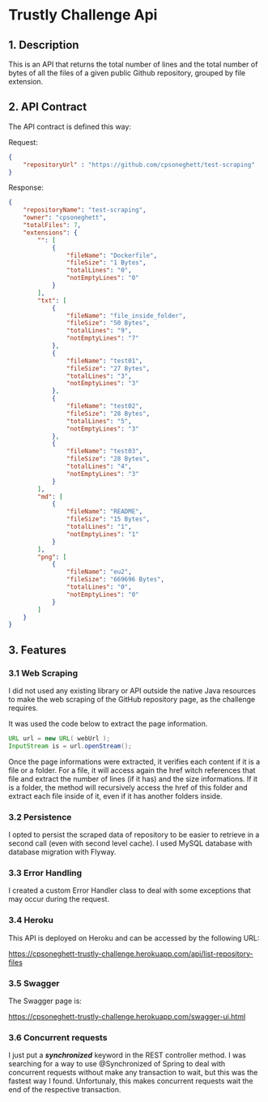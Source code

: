 # Trustly Challenge Api

## 1. Description

This is an API that returns the total number of lines and the total number of bytes of all the files of a given public Github repository, grouped by file extension.

## 2. API Contract
The API contract is defined this way:

Request:
``` json
{
    "repositoryUrl" : "https://github.com/cpsoneghett/test-scraping"
}
```

Response:
``` json
{
    "repositoryName": "test-scraping",
    "owner": "cpsoneghett",
    "totalFiles": 7,
    "extensions": {
        "": [
            {
                "fileName": "Dockerfile",
                "fileSize": "1 Bytes",
                "totalLines": "0",
                "notEmptyLines": "0"
            }
        ],
        "txt": [
            {
                "fileName": "file_inside_folder",
                "fileSize": "50 Bytes",
                "totalLines": "9",
                "notEmptyLines": "7"
            },
            {
                "fileName": "test01",
                "fileSize": "27 Bytes",
                "totalLines": "3",
                "notEmptyLines": "3"
            },
            {
                "fileName": "test02",
                "fileSize": "28 Bytes",
                "totalLines": "5",
                "notEmptyLines": "3"
            },
            {
                "fileName": "test03",
                "fileSize": "28 Bytes",
                "totalLines": "4",
                "notEmptyLines": "3"
            }
        ],
        "md": [
            {
                "fileName": "README",
                "fileSize": "15 Bytes",
                "totalLines": "1",
                "notEmptyLines": "1"
            }
        ],
        "png": [
            {
                "fileName": "eu2",
                "fileSize": "669696 Bytes",
                "totalLines": "0",
                "notEmptyLines": "0"
            }
        ]
    }
}
```

## 3. Features

### 3.1 Web Scraping
I did not used any existing library or API outside the native Java resources to make the web scraping of the GitHub repository page, as the challenge requires.

It was used the code below to extract the page information.
``` java
URL url = new URL( webUrl );
InputStream is = url.openStream();
``` 
Once the page informations were extracted, it verifies each content if it is a file or a folder. For a file, it will access again the href witch references that file and extract the number of lines (if it has) and the size informations. If it is a folder, the method will recursively access the href of this folder and extract each file inside of it, even if it has another folders inside.

### 3.2 Persistence
I opted to persist the scraped data of repository to be easier to retrieve in a second call (even with second level cache).
I used MySQL database with database migration with Flyway.

### 3.3 Error Handling
I created a custom Error Handler class to deal with some exceptions that may occur during the request.

### 3.4 Heroku

This API is deployed on Heroku and can be accessed by the following URL:

https://cpsoneghett-trustly-challenge.herokuapp.com/api/list-repository-files

### 3.5 Swagger

The Swagger page is:

https://cpsoneghett-trustly-challenge.herokuapp.com/swagger-ui.html


### 3.6 Concurrent requests
I just put a ***synchronized*** keyword in the REST controller method. I was searching for a way to use @Synchronized of Spring to deal with concurrent requests without make any transaction to wait, but this was the fastest way I found. Unfortunaly, this makes concurrent requests wait the end of the respective transaction.


